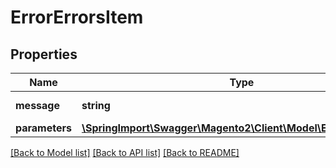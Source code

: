 # ErrorErrorsItem

## Properties
Name | Type | Description | Notes
------------ | ------------- | ------------- | -------------
**message** | **string** | Error message | [optional] 
**parameters** | [**\SpringImport\Swagger\Magento2\Client\Model\ErrorParameters**](ErrorParameters.md) |  | [optional] 

[[Back to Model list]](../README.md#documentation-for-models) [[Back to API list]](../README.md#documentation-for-api-endpoints) [[Back to README]](../README.md)


